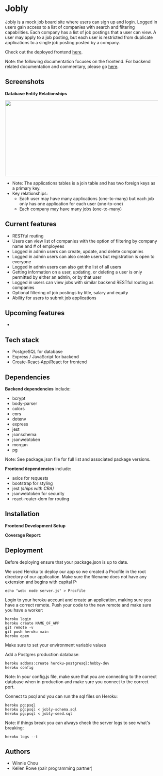# Jobly

Jobly is a mock job board site where users can sign up and login. Logged in users gain access to a list of companies with search and filtering capabilities. Each company has a list of job postings that a user can view. A user may apply to a job posting, but each user is restricted from duplicate applications to a single job posting posted by a company.

Check out the deployed frontend <a href="http://hilarious-cobweb.surge.sh">here</a>.

Note: the following documentation focuses on the frontend. For backend related documentation and commentary, please go <a href="">here</a>.

## Screenshots



**Database Entity Relationships**

<img src="/static/images/database-er-diagram.png" width="750" height="250">

- Note: The applications tables is a join table and has two foreign keys as a primary key. 
- Key relationships:
    - Each user may have many applications (one-to-many) but each job only has one application for each user (one-to-one)
    - Each company may have many jobs (one-to-many)

## Current features
- RESTful routing
- Users can view list of companies with the option of filtering by company name and # of employees
- Logged in admin users can create, update, and delete companies
- Logged in admin users can also create users but registration is open to everyone
- Logged in admin users can also get the list of all users
- Getting information on a user, updating, or deleting a user is only permitted by either an admin, or by that user
- Logged in users can view jobs with similar backend RESTful routing as companies
- Optional filtering of job postings by title, salary and equity
- Ability for users to submit job applications

## Upcoming features
- 

## Tech stack
- PostgreSQL for database
- Express / JavaScript for backend
- Create-React-App/React for frontend

## Dependencies
**Backend dependencies** include:
- bcrypt
- body-parser
- colors
- cors
- dotenv
- express
- jest
- jsonschema
- jsonwebtoken
- morgan
- pg

Note: See package.json file for full list and associated package versions.

**Frontend dependencies** include:
- axios for requests
- bootstrap for styling
- jest *(ships with CRA)*
- jsonwebtoken for security
- react-router-dom for routing

## Installation
**Frontend Development Setup**


**Coverage Report**:



## Deployment

Before deploying ensure that your package.json is up to date.

We used Heroku to deploy our app so we created a Procfile in the root directory of our application. Make sure the filename does not have any extension and begins with capital P:
```console
echo "web: node server.js" > Procfile
```

Login to your heroku account and create an application, making sure you have a correct remote. Push your code to the new remote and make sure you have a worker:
```console
heroku login
heroku create NAME_OF_APP
git remote -v
git push heroku main
heroku open
```

Make sure to set your environment variable values

Add a Postgres production database:
```console
heroku addons:create heroku-postgresql:hobby-dev
heroku config
```

Note: In your config.js file, make sure that you are connecting to the correct database when in production and make sure you connect to the correct port. 

Connect to psql and you can run the sql files on Heroku:
```console
heroku pg:psql
heroku pg:psql < jobly-schema.sql
heroku pg:psql < jobly-seed.sql
```

Note: if things break you can always check the server logs to see what's breaking:
```console
heroku logs --t
```

## Authors
- Winnie Chou
- Kellen Rowe (pair programming partner)